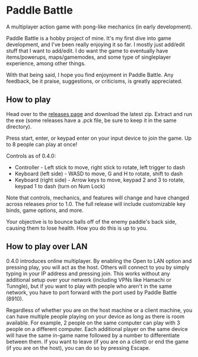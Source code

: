# Paddle Battle
A multiplayer action game with pong-like mechanics (in early development).

Paddle Battle is a hobby project of mine. It's my first dive into game development, and I've been really enjoying it so far. I mostly just add/edit stuff that I want to add/edit. I do want the game to eventually have items/powerups, maps/gamemodes, and some type of singleplayer experience, among other things.

With that being said, I hope you find enjoyment in Paddle Battle. Any feedback, be it praise, suggestions, or criticisms, is greatly appreciated.

## How to play

Head over to the [releases page](https://github.com/Aidunlin/PaddleBattle/releases) and download the latest zip. Extract and run the exe (some releases have a .pck file, be sure to keep it in the same directory).

Press start, enter, or keypad enter on your input device to join the game. Up to 8 people can play at once!

Controls as of 0.4.0:
* Controller - Left stick to move, right stick to rotate, left trigger to dash
* Keyboard (left side) - WASD to move, G and H to rotate, shift to dash
* Keyboard (right side) - Arrow keys to move, keypad 2 and 3 to rotate, keypad 1 to dash (turn on Num Lock)

Note that controls, mechanics, and features will change and have changed across releases prior to 1.0. The full release will include customizable key binds, game options, and more.

Your objective is to bounce balls off of the enemy paddle's back side, causing them to lose health. How you do this is up to you.

## How to play over LAN

0.4.0 introduces online multiplayer. By enabling the Open to LAN option and pressing play, you will act as the host. Others will connect to you by simply typing in your IP address and pressing join. This works without any additional setup over your network (including VPNs like Hamachi or Tunngle), but if you want to play with people who aren't in the same network, you have to port forward with the port used by Paddle Battle (8910).

Regardless of whether you are on the host machine or a client machine, you can have multiple people playing on your device as long as there is room available. For example, 2 people on the same computer can play with 3 people on a different computer. Each additional player on the same device will have the same in-game name followed by a number to differentiate between them. If you want to leave (if you are on a client) or end the game (if you are on the host), you can do so by pressing Escape.